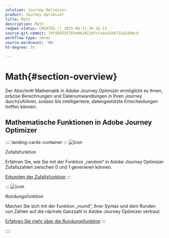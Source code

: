 ```yaml
---
solution: Journey Optimizer
product: Journey Optimizer
title: Math
description: Math
redpen-status: CREATED_||_2025-08-11_20-16-12
source-git-commit: 79fdb9535703e961922dfcfaaad1b6731d2d88c0
workflow-type: tm+mt
source-wordcount: '86'
ht-degree: 3%

---
```



# Math{#section-overview}

Der Abschnitt Mathematik in Adobe Journey Optimizer ermöglicht es Ihnen, präzise Berechnungen und Datenumwandlungen in Ihren Journey durchzuführen, sodass Sie intelligentere, datengestützte Entscheidungen treffen können.

## Mathematische Funktionen in Adobe Journey Optimizer

:::: landing-cards-container
:::
![icon](https://cdn.experienceleague.adobe.com/icons/code-branch.svg?lang=de)

Zufallsfunktion

Erfahren Sie, wie Sie mit der Funktion „random“ in Adobe Journey Optimizer Zufallszahlen zwischen 0 und 1 generieren können.

[Erkunden der Zufallsfunktion](../using/building-journeys/functions/functionrandom.md)
:::

:::
![icon](https://cdn.experienceleague.adobe.com/icons/code-branch.svg?lang=de)

Rundungsfunktion

Machen Sie sich mit der Funktion „round“, ihrer Syntax und dem Runden von Zahlen auf die nächste Ganzzahl in Adobe Journey Optimizer vertraut.

[Erfahren Sie mehr über die Rundungsfunktion](../using/building-journeys/functions/functionround.md)
:::

::::
